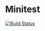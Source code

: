 # Minitest

[![Build Status](https://travis-ci.org/robertfeldt/Minitest.jl.svg?branch=master)](https://travis-ci.org/robertfeldt/Minitest.jl)
